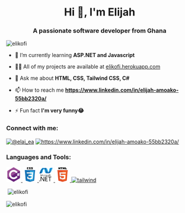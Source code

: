 <h1 align="center">Hi 👋, I'm Elijah</h1>
<h3 align="center">A passionate software developer from Ghana</h3>

<p align="left"> <img src="https://komarev.com/ghpvc/?username=elikofi&label=Profile%20views&color=0e75b6&style=flat" alt="elikofi" /> </p>

- 🌱 I’m currently learning **ASP.NET and Javascript**

- 👨‍💻 All of my projects are available at [elikofi.herokuapp.com](elikofi.herokuapp.com)

- 💬 Ask me about **HTML, CSS, Tailwind CSS, C#**

- 📫 How to reach me **https://www.linkedin.com/in/elijah-amoako-55bb2320a/**

- ⚡ Fun fact **I'm very funny😂**

<h3 align="left">Connect with me:</h3>
<p align="left">
<a href="https://twitter.com/@elai_ea" target="blank"><img align="center" src="https://raw.githubusercontent.com/rahuldkjain/github-profile-readme-generator/master/src/images/icons/Social/twitter.svg" alt="@elai_ea" height="30" width="40" /></a>
<a href="https://linkedin.com/in/https://www.linkedin.com/in/elijah-amoako-55bb2320a/" target="blank"><img align="center" src="https://raw.githubusercontent.com/rahuldkjain/github-profile-readme-generator/master/src/images/icons/Social/linked-in-alt.svg" alt="https://www.linkedin.com/in/elijah-amoako-55bb2320a/" height="30" width="40" /></a>
</p>

<h3 align="left">Languages and Tools:</h3>
<p align="left"> <a href="https://www.w3schools.com/cs/" target="_blank" rel="noreferrer"> <img src="https://raw.githubusercontent.com/devicons/devicon/master/icons/csharp/csharp-original.svg" alt="csharp" width="40" height="40"/> </a> <a href="https://www.w3schools.com/css/" target="_blank" rel="noreferrer"> <img src="https://raw.githubusercontent.com/devicons/devicon/master/icons/css3/css3-original-wordmark.svg" alt="css3" width="40" height="40"/> </a> <a href="https://dotnet.microsoft.com/" target="_blank" rel="noreferrer"> <img src="https://raw.githubusercontent.com/devicons/devicon/master/icons/dot-net/dot-net-original-wordmark.svg" alt="dotnet" width="40" height="40"/> </a> <a href="https://www.w3.org/html/" target="_blank" rel="noreferrer"> <img src="https://raw.githubusercontent.com/devicons/devicon/master/icons/html5/html5-original-wordmark.svg" alt="html5" width="40" height="40"/> </a> <a href="https://tailwindcss.com/" target="_blank" rel="noreferrer"> <img src="https://www.vectorlogo.zone/logos/tailwindcss/tailwindcss-icon.svg" alt="tailwind" width="40" height="40"/> </a> </p>

<p>&nbsp;<img align="center" src="https://github-readme-stats.vercel.app/api?username=elikofi&show_icons=true&locale=en" alt="elikofi" /></p>

<p><img align="center" src="https://github-readme-streak-stats.herokuapp.com/?user=elikofi&" alt="elikofi" /></p>
